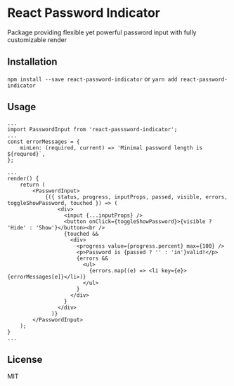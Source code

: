# React Password Indicator
Package providing flexible yet powerful password input with fully customizable render

## Installation

`npm install --save react-password-indicator` or `yarn add react-password-indicator`

## Usage

```
...
import PasswordInput from 'react-passsword-indicator';
...
const errorMessages = {
    minLen: (required, current) => 'Minimal password length is ${requred}`,
};

...
render() {
    return (
        <PasswordInput>
            {({ status, progress, inputProps, passed, visible, errors, toggleShowPassword, touched }) => (
                <div>
                  <input {...inputProps} />
                  <button onClick={toggleShowPassword}>{visible ? 'Hide' : 'Show'}</button><br />
                  {touched &&
                    <div>
                      <progress value={progress.percent} max={100} />
                      <p>Password is {passed ? '' : 'in'}valid!</p>
                      {errors &&
                        <ul>
                          {errors.map((e) => <li key={e}>{errorMessages[e]}</li>)}
                        </ul>
                      }
                    </div>
                  }
                </div>
              )}
        </PasswordInput>
    );
}
...
```

## License
MIT
